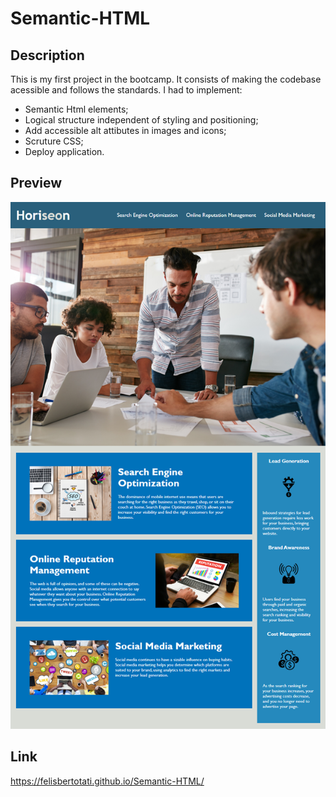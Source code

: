 # Semantic-HTML
## Description
This is my first project in the bootcamp. It consists of making the codebase acessible and follows the standards. I had to implement:
  * Semantic Html elements;
  * Logical structure independent of styling and positioning;
  * Add accessible alt attibutes in images and icons;
  * Scruture CSS;
  * Deploy application.

## Preview

  ![alt text](https://github.com/felisbertotati/Semantic-HTML/blob/main/assets/images/preview.png?raw=true)
  
## Link
  
https://felisbertotati.github.io/Semantic-HTML/
